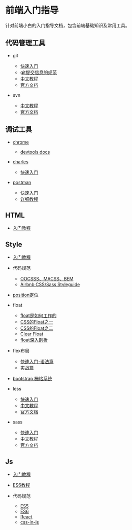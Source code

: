 # 前端入门指导

针对前端小白的入门指导文档，包含前端基础知识及常用工具。

## 代码管理工具

- git
	- [快速入门](http://www.runoob.com/w3cnote/git-five-minutes-tutorial.html)
	- [git提交信息的规范](https://github.com/angular/angular.js/blob/master/CONTRIBUTING.md#commit-message-format)
	- [中文教程](https://www.yiibai.com/git/)
	- [官方文档](https://git-scm.com/docs)

- svn
	- [中文教程](https://www.yiibai.com/svn/278.html)
	- [官方文档](https://subversion.apache.org/quick-start)


## 调试工具

- [chrome](https://www.google.com/chrome/)
	- [devtools docs](https://developers.google.com/web/tools/chrome-devtools/?hl=zh-cn)

- [charles](https://www.charlesproxy.com/)
	- [快速入门](https://www.e-learn.cn/content/qita/587090)

- [postman](https://chrome.google.com/webstore/detail/postman/fhbjgbiflinjbdggehcddcbncdddomop)
	- [快速入门](https://www.cnblogs.com/Skyyj/p/6856728.html)
	- [详细教程](https://www.jellythink.com/archives/category/tool-tutorials/postman)


## HTML

- [入门教程](http://www.runoob.com/html/html-tutorial.html)


## Style

- [入门教程](http://www.runoob.com/css/css-intro.html)

- 代码规范
	- [OOCSSS、MACSS、BEM](https://blog.csdn.net/u013588178/article/details/49727339)
	- [Airbnb CSS/Sass Styleguide](https://github.com/airbnb/css)

- [position定位](https://www.cnblogs.com/zhuzhenwei918/p/6112034.html)

- float
	- [float是如何工作的](https://www.w3cplus.com/css/how-floating-works.html)
	- [CSS的Float之一](http://www.w3cplus.com/css/css-containing-floats)
	- [CSS的Float之二](http://www.w3cplus.com/css/css-containing-floats-part-2)
	- [Clear Float](http://www.w3cplus.com/css/clear-float)
	- [float深入剖析](https://www.w3cplus.com/css/float.html)

- flex布局
	- [快速入门-语法篇](http://www.ruanyifeng.com/blog/2015/07/flex-grammar.html)
	- [实战篇](http://www.ruanyifeng.com/blog/2015/07/flex-examples.html)

- [bootstrap 栅格系统](https://www.cnblogs.com/willian/p/3558180.html)

- less
	- [快速入门](http://www.bootcss.com/p/lesscss/)
	- [中文教程](https://www.yiibai.com/less/)
	- [官方文档](http://lesscss.org/)

- sass
	- [快速入门](https://www.sasscss.com/getting-started/)
	- [中文教程](https://www.yiibai.com/sass/)
	- [官方文档](https://sass-lang.com/guide)


## Js

- [入门教程](http://www.runoob.com/js/js-tutorial.html)

- [ES6教程](http://es6.ruanyifeng.com/)

- 代码规范
	- [ES5](https://github.com/airbnb/javascript/tree/es5-deprecated/es5)
	- [ES6](https://github.com/airbnb/javascript)
	- [React](https://github.com/airbnb/javascript/tree/master/react)
	- [css-in-js](https://github.com/airbnb/javascript/tree/master/css-in-javascript)